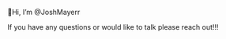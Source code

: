 🦕Hi, I’m @JoshMayerr

If you have any questions or would like to talk please reach out!!!

<!---
JoshMayerr/JoshMayerr is a ✨ special ✨ repository because its `README.md` (this file) appears on your GitHub profile.
You can click the Preview link to take a look at your changes.
--->
